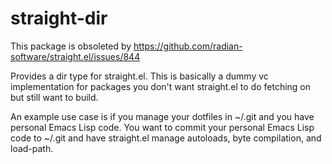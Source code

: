 # straight-dir

This package is obsoleted by https://github.com/radian-software/straight.el/issues/844


Provides a dir type for straight.el.  This is basically a dummy vc
implementation for packages you don't want straight.el to do
fetching on but still want to build.

An example use case is if you manage your dotfiles in ~/.git and
you have personal Emacs Lisp code.  You want to commit your
personal Emacs Lisp code to ~/.git and have straight.el manage
autoloads, byte compilation, and load-path.
